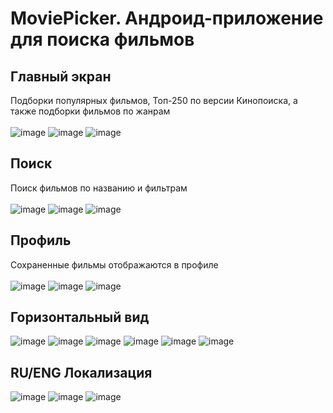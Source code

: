 # MoviePicker. Андроид-приложение для поиска фильмов

## Главный экран
Подборки популярных фильмов, Топ-250 по версии Кинопоиска, а также подборки фильмов по жанрам<br><br>
![image](https://github.com/sealisaa/MoviePicker/assets/49619174/f81dfdd2-cc3a-4de7-aef0-98addd5e6cff)
![image](https://github.com/sealisaa/MoviePicker/assets/49619174/52472b64-2c2c-4ddd-81e1-d61d59120ce9)
![image](https://github.com/sealisaa/MoviePicker/assets/49619174/d02d3666-37c0-496f-8ca1-4f55112fd547)

## Поиск
Поиск фильмов по названию и фильтрам<br><br>
![image](https://github.com/sealisaa/MoviePicker/assets/49619174/b7751522-18ef-4e50-81f3-6df62ccd71d1)
![image](https://github.com/sealisaa/MoviePicker/assets/49619174/30c07658-3852-4611-a360-77de63795053)
![image](https://github.com/sealisaa/MoviePicker/assets/49619174/9191177a-e385-4470-a691-6678faeba1ab)

## Профиль
Сохраненные фильмы отображаются в профиле<br><br>
![image](https://github.com/sealisaa/MoviePicker/assets/49619174/b29b1fca-bbd3-4972-adc8-5bbe92d8b9a3)
![image](https://github.com/sealisaa/MoviePicker/assets/49619174/873e5e44-9d5b-4297-8efc-6f3ab939d696)
![image](https://github.com/sealisaa/MoviePicker/assets/49619174/b3ea5cca-7dd5-48fd-a7d6-16194225ad49)

## Горизонтальный вид
![image](https://github.com/sealisaa/MoviePicker/assets/49619174/e34f83d9-e041-4320-a48a-ed7f433511a6)
![image](https://github.com/sealisaa/MoviePicker/assets/49619174/420f6bde-0d1a-4880-87ec-62461f5cea89)
![image](https://github.com/sealisaa/MoviePicker/assets/49619174/92c70901-38f4-4282-9a19-bf228d8c2d44)
![image](https://github.com/sealisaa/MoviePicker/assets/49619174/b6b67259-7c3c-4785-a15e-ed535478e368)
![image](https://github.com/sealisaa/MoviePicker/assets/49619174/88f12c13-9ff9-48dd-b5f5-8ec238749a94)
![image](https://github.com/sealisaa/MoviePicker/assets/49619174/87821f50-5883-4d87-9200-f15cfe90893b)

## RU/ENG Локализация
![image](https://github.com/sealisaa/MoviePicker/assets/49619174/ac29d474-1f32-4d82-b960-d6850fdcc264)
![image](https://github.com/sealisaa/MoviePicker/assets/49619174/56ebfc49-6dd0-400e-a202-ecf255ef1ad8)
![image](https://github.com/sealisaa/MoviePicker/assets/49619174/c275e810-32c4-4fc1-bf8f-0d444c106929)

